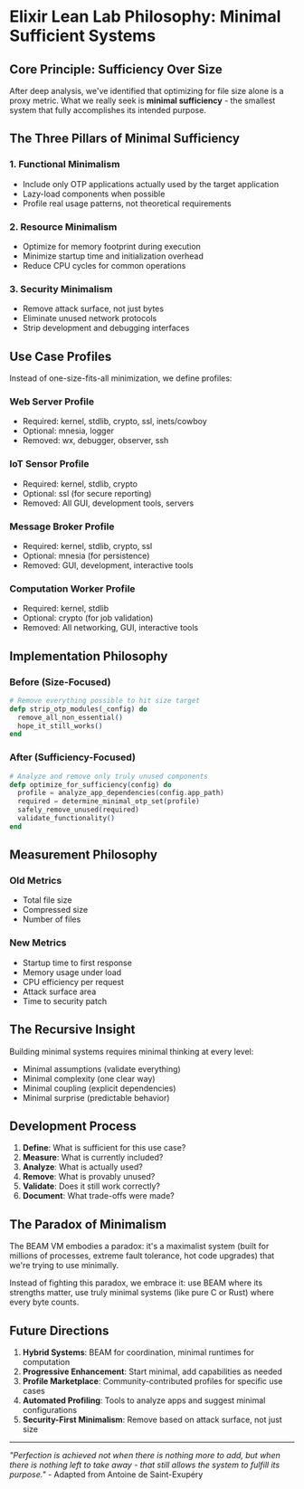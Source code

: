 # Elixir Lean Lab Philosophy: Minimal Sufficient Systems

## Core Principle: Sufficiency Over Size

After deep analysis, we've identified that optimizing for file size alone is a proxy metric. What we really seek is **minimal sufficiency** - the smallest system that fully accomplishes its intended purpose.

## The Three Pillars of Minimal Sufficiency

### 1. Functional Minimalism
- Include only OTP applications actually used by the target application
- Lazy-load components when possible
- Profile real usage patterns, not theoretical requirements

### 2. Resource Minimalism  
- Optimize for memory footprint during execution
- Minimize startup time and initialization overhead
- Reduce CPU cycles for common operations

### 3. Security Minimalism
- Remove attack surface, not just bytes
- Eliminate unused network protocols
- Strip development and debugging interfaces

## Use Case Profiles

Instead of one-size-fits-all minimization, we define profiles:

### Web Server Profile
- Required: kernel, stdlib, crypto, ssl, inets/cowboy
- Optional: mnesia, logger
- Removed: wx, debugger, observer, ssh

### IoT Sensor Profile  
- Required: kernel, stdlib, crypto
- Optional: ssl (for secure reporting)
- Removed: All GUI, development tools, servers

### Message Broker Profile
- Required: kernel, stdlib, crypto, ssl
- Optional: mnesia (for persistence)
- Removed: GUI, development, interactive tools

### Computation Worker Profile
- Required: kernel, stdlib
- Optional: crypto (for job validation)
- Removed: All networking, GUI, interactive tools

## Implementation Philosophy

### Before (Size-Focused)
```elixir
# Remove everything possible to hit size target
defp strip_otp_modules(_config) do
  remove_all_non_essential()
  hope_it_still_works()
end
```

### After (Sufficiency-Focused)
```elixir
# Analyze and remove only truly unused components
defp optimize_for_sufficiency(config) do
  profile = analyze_app_dependencies(config.app_path)
  required = determine_minimal_otp_set(profile)
  safely_remove_unused(required)
  validate_functionality()
end
```

## Measurement Philosophy

### Old Metrics
- Total file size
- Compressed size
- Number of files

### New Metrics
- Startup time to first response
- Memory usage under load
- CPU efficiency per request
- Attack surface area
- Time to security patch

## The Recursive Insight

Building minimal systems requires minimal thinking at every level:
- Minimal assumptions (validate everything)
- Minimal complexity (one clear way)
- Minimal coupling (explicit dependencies)
- Minimal surprise (predictable behavior)

## Development Process

1. **Define**: What is sufficient for this use case?
2. **Measure**: What is currently included?
3. **Analyze**: What is actually used?
4. **Remove**: What is provably unused?
5. **Validate**: Does it still work correctly?
6. **Document**: What trade-offs were made?

## The Paradox of Minimalism

The BEAM VM embodies a paradox: it's a maximalist system (built for millions of processes, extreme fault tolerance, hot code upgrades) that we're trying to use minimally. 

Instead of fighting this paradox, we embrace it: use BEAM where its strengths matter, use truly minimal systems (like pure C or Rust) where every byte counts.

## Future Directions

1. **Hybrid Systems**: BEAM for coordination, minimal runtimes for computation
2. **Progressive Enhancement**: Start minimal, add capabilities as needed  
3. **Profile Marketplace**: Community-contributed profiles for specific use cases
4. **Automated Profiling**: Tools to analyze apps and suggest minimal configurations
5. **Security-First Minimalism**: Remove based on attack surface, not just size

---

*"Perfection is achieved not when there is nothing more to add, but when there is nothing left to take away - that still allows the system to fulfill its purpose."* - Adapted from Antoine de Saint-Exupéry